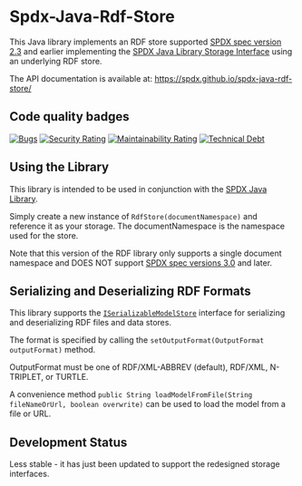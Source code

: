# Spdx-Java-Rdf-Store

This Java library implements an RDF store supported [SPDX spec version 2.3][spdx2.3] and earlier implementing the [SPDX Java Library Storage Interface][storage] using an underlying RDF store.

The API documentation is available at:
<https://spdx.github.io/spdx-java-rdf-store/>

[spdx2.3]: https://spdx.github.io/spdx-spec/v2.3/
[storage]: https://github.com/spdx/Spdx-Java-Library#storage-interface

## Code quality badges

[![Bugs](https://sonarcloud.io/api/project_badges/measure?project=spdx-rdf-store&metric=bugs)](https://sonarcloud.io/dashboard?id=spdx-rdf-store)
[![Security Rating](https://sonarcloud.io/api/project_badges/measure?project=spdx-rdf-store&metric=security_rating)](https://sonarcloud.io/dashboard?id=spdx-rdf-store)
[![Maintainability Rating](https://sonarcloud.io/api/project_badges/measure?project=spdx-rdf-store&metric=sqale_rating)](https://sonarcloud.io/dashboard?id=spdx-rdf-store)
[![Technical Debt](https://sonarcloud.io/api/project_badges/measure?project=spdx-rdf-store&metric=sqale_index)](https://sonarcloud.io/dashboard?id=spdx-rdf-store)

## Using the Library

This library is intended to be used in conjunction with the [SPDX Java Library](https://github.com/spdx/Spdx-Java-Library).

Simply create a new instance of `RdfStore(documentNamespace)` and reference it as your storage.  The documentNamespace is the namespace used for the store.

Note that this version of the RDF library only supports a single document namespace and DOES NOT support [SPDX spec versions 3.0][spdx3.0] and later.

[spdx3.0]: https://spdx.github.io/spdx-spec/v3.0/

## Serializing and Deserializing RDF Formats

This library supports the [`ISerializableModelStore`][ISerializableModelStore] interface for serializing and deserializing RDF files and data stores.

The format is specified by calling the `setOutputFormat(OutputFormat outputFormat)` method.

OutputFormat must be one of RDF/XML-ABBREV (default), RDF/XML, N-TRIPLET, or TURTLE.

A convenience method `public String loadModelFromFile(String fileNameOrUrl, boolean overwrite)` can be used to load the model from a file or URL.

[ISerializableModelStore]: https://spdx.github.io/spdx-java-core/org/spdx/storage/ISerializableModelStore.html

## Development Status

Less stable - it has just been updated to support the redesigned storage interfaces.
